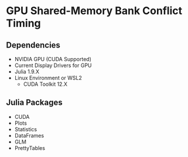 # GPU Shared-Memory Bank Conflict Timing
## Dependencies
- NVIDIA GPU (CUDA Supported)
- Current Display Drivers for GPU
- Julia 1.9.X
- Linux Environment or WSL2
  - CUDA Toolkit 12.X

## Julia Packages
- CUDA
- Plots
- Statistics
- DataFrames
- GLM
- PrettyTables
